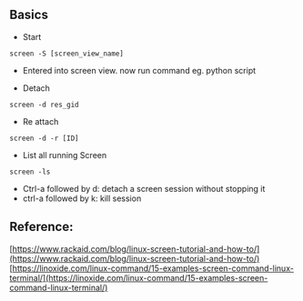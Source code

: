 
## Basics

- Start
```
screen -S [screen_view_name]
```
- Entered into screen view. now run command
eg. python script

- Detach
```
screen -d res_gid
```
- Re attach
```
screen -d -r [ID]
```
- List all running Screen
```
screen -ls
```

- Ctrl-a followed by d: detach a screen session without stopping it
- ctrl-a followed by k: kill session

## Reference:
[https://www.rackaid.com/blog/linux-screen-tutorial-and-how-to/](https://www.rackaid.com/blog/linux-screen-tutorial-and-how-to/)
[https://linoxide.com/linux-command/15-examples-screen-command-linux-terminal/](https://linoxide.com/linux-command/15-examples-screen-command-linux-terminal/)
